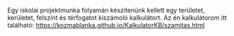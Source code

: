 Egy iskolai projektmunka folyamán készítenünk kellett egy területet, kerületet, felszínt és térfogatot kiszámoló kalkulátort. Az én kalkulátorom itt található:
https://kozmablanka.github.io/KalkulatorKB/szamitas.html
